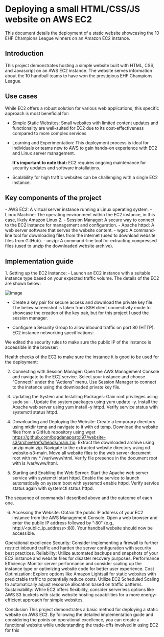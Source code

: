 <h1> Deploying a small HTML/CSS/JS website on AWS EC2 </h1>

This document details the deployment of a static website showcasing the 10 EHF Champions League winners on an Amazon EC2 instance.

<h2> Introduction </h2>

This project demonstrates hosting a simple website built with HTML, CSS, and Javascript on an AWS EC2 instance. The website serves information about the 10 handball teams to have won the prestigious EHF Champions League.

<h2> Use cases </h2>

While EC2 offers a robust solution for various web applications, this specific approach is most beneficial for:
- Simple Static Websites: Small websites with limited content updates and functionality are well-suited for EC2 due to its cost-effectiveness compared to more complex services.
- Learning and Experimentation: This deployment process is ideal for individuals or teams new to AWS to gain hands-on experience with EC2 and Linux server management.

	**It's important to note that:**
	EC2 requires ongoing maintenance for security updates and software installations.

- Scalability for high traffic websites can be challenging with a single EC2 instance.

<h2> Key components of the project </h2>
- AWS EC2: A virtual server instance running a Linux operating system.
- Linux Machine: The operating environment within the EC2 instance, in this case, likely Amazon Linux 2.
- Session Manager: A secure way to connect to the EC2 instance for management and configuration.
- Apache httpd: A web server software that serves the website content.
- wget: A command-line tool for downloading files from the internet (used to download website files from GitHub).
- unzip: A command-line tool for extracting compressed files (used to unzip the downloaded website archive).

<h2> Implementation guide </h2>
1. Setting up the EC2 Instance:
- Launch an EC2 instance with a suitable instance type based on your expected traffic volume. The details of the EC2 are shown below:

![image](https://github.com/user-attachments/assets/9fe99e50-c0df-462f-8018-32d3dfc39823)


- Create a key pair for secure access and download the private key file. 
The below screenshot is taken from SSH client connectivity mode to showcase the creation of the key pair, but for this project I used the session manager.

- Configure a Security Group to allow inbound traffic on port 80 (HTTP).
EC2 instance networking specifications:
	

We edited the security rules to make sure the public IP of the instance is accessible in the browser:



Health checks of the EC2 to make sure the instance it is good to be used for the deployment:





2. Connecting with Session Manager:
Open the AWS Management Console and navigate to the EC2 service.
Select your instance and choose "Connect" under the "Actions" menu.
Use Session Manager to connect to the instance using the downloaded private key file.

3. Updating the System and Installing Packages:
Gain root privileges using sudo su -.
Update the system packages using yum update -y.
Install the Apache web server using yum install -y httpd.
Verify service status with systemctl status httpd.
4. Downloading and Deploying the Website:
Create a temporary directory using mkdir temp and navigate to it with cd temp.
Download the website files from a GitHub repository using wget https://github.com/bogdanapostol97/website-s3/archive/refs/heads/main.zip.
Extract the downloaded archive using unzip main.zip.
Navigate to the extracted website directory using cd website-s3-main.
Move all website files to the web server document root with mv * /var/www/html.
Verify file presence in the document root with ls /var/www/html.
5. Starting and Enabling the Web Server:
Start the Apache web server service with systemctl start httpd.
Enable the service to launch automatically on system boot with systemctl enable httpd.
Verify service status again with systemctl status httpd.

The sequence of commands I described above and the outcome of each one.

6. Accessing the Website:
Obtain the public IP address of your EC2 instance from the AWS Management Console.
Open a web browser and enter the public IP address followed by ":80" (e.g., http://<public_ip_address>:80).
Your handball website should now be accessible.



Operational excellence
Security: Consider implementing a firewall to further restrict inbound traffic and harden the server configuration with security best practices.
Reliability: Utilize automated backups and snapshots of your EC2 instance and website files for disaster recovery purposes.
Performance Efficiency: Monitor server performance and consider scaling up the instance type or optimizing website code for better user experience.
Cost Optimization: Explore options like Amazon Lightsail for static websites with predictable traffic to potentially reduce costs. Utilize EC2 Scheduled Scaling to automatically adjust resource allocation based on traffic patterns.
Sustainability: While EC2 offers flexibility, consider serverless options like AWS S3 buckets with static website hosting capabilities for a more energy-efficient approach for simple websites.

Conclusion
This project demonstrates a basic method for deploying a static website on AWS EC2. By following the detailed implementation guide and considering the points on operational excellence, you can create a functional website while understanding the trade-offs involved in using EC2 for this


